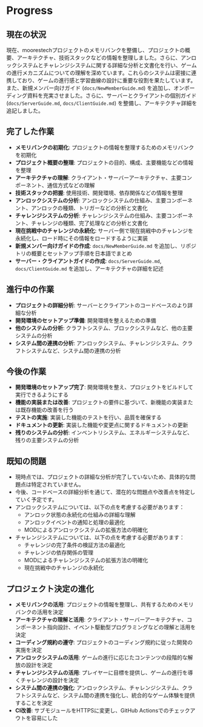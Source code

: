 # Progress

## 現在の状況

現在、moorestechプロジェクトのメモリバンクを整備し、プロジェクトの概要、アーキテクチャ、技術スタックなどの情報を整理しました。さらに、アンロックシステムとチャレンジシステムに関する詳細な分析と文書化を行い、ゲームの進行メカニズムについての理解を深めています。これらのシステムは密接に連携しており、ゲームの進行感と学習曲線の設計に重要な役割を果たしています。また、新規メンバー向けガイド (`docs/NewMemberGuide.md`) を追加し、オンボーディング資料を充実させました。さらに、サーバーとクライアントの個別ガイド (`docs/ServerGuide.md`, `docs/ClientGuide.md`) を整備し、アーキテクチャ詳細を追記しました。

## 完了した作業

- **メモリバンクの初期化**: プロジェクトの情報を整理するためのメモリバンクを初期化
- **プロジェクト概要の整理**: プロジェクトの目的、構成、主要機能などの情報を整理
- **アーキテクチャの理解**: クライアント・サーバーアーキテクチャ、主要コンポーネント、通信方式などの理解
- **技術スタックの把握**: 使用技術、開発環境、依存関係などの情報を整理
- **アンロックシステムの分析**: アンロックシステムの仕組み、主要コンポーネント、アンロックの種類、トリガーなどの分析と文書化
- **チャレンジシステムの分析**: チャレンジシステムの仕組み、主要コンポーネント、チャレンジの種類、完了処理などの分析と文書化
- **現在挑戦中のチャレンジの永続化**: サーバー側で現在挑戦中のチャレンジを永続化し、ロード時にその情報をロードするように実装
- **新規メンバー向けガイドの作成**: `docs/NewMemberGuide.md` を追加し、リポジトリの概要とセットアップ手順を日本語でまとめ
- **サーバー・クライアントガイドの作成**: `docs/ServerGuide.md`, `docs/ClientGuide.md` を追加し、アーキテクチャの詳細を記述

## 進行中の作業

- **プロジェクトの詳細分析**: サーバーとクライアントのコードベースのより詳細な分析
- **開発環境のセットアップ準備**: 開発環境を整えるための準備
- **他のシステムの分析**: クラフトシステム、ブロックシステムなど、他の主要システムの分析
- **システム間の連携の分析**: アンロックシステム、チャレンジシステム、クラフトシステムなど、システム間の連携の分析

## 今後の作業

- **開発環境のセットアップ完了**: 開発環境を整え、プロジェクトをビルドして実行できるようにする
- **機能の実装または改善**: プロジェクトの要件に基づいて、新機能の実装または既存機能の改善を行う
- **テストの実施**: 実装した機能のテストを行い、品質を確保する
- **ドキュメントの更新**: 実装した機能や変更点に関するドキュメントの更新
- **残りのシステムの分析**: インベントリシステム、エネルギーシステムなど、残りの主要システムの分析

## 既知の問題

- 現時点では、プロジェクトの詳細な分析が完了していないため、具体的な問題点は特定されていません。
- 今後、コードベースの詳細分析を通じて、潜在的な問題点や改善点を特定していく予定です。
- アンロックシステムについては、以下の点を考慮する必要があります：
  - アンロック状態の永続化の仕組みの詳細な理解
  - アンロックイベントの通知と処理の最適化
  - MODによるアンロックシステムの拡張方法の明確化
- チャレンジシステムについては、以下の点を考慮する必要があります：
  - チャレンジの完了条件の検証方法の最適化
  - チャレンジの依存関係の管理
  - MODによるチャレンジシステムの拡張方法の明確化
  - 現在挑戦中のチャレンジの永続化

## プロジェクト決定の進化

- **メモリバンクの活用**: プロジェクトの情報を整理し、共有するためのメモリバンクの活用を決定
- **アーキテクチャの理解と活用**: クライアント・サーバーアーキテクチャ、コンポーネント指向設計、イベント駆動型プログラミングなどの理解と活用を決定
- **コーディング規約の遵守**: プロジェクトのコーディング規約に従った開発の実施を決定
- **アンロックシステムの活用**: ゲームの進行に応じたコンテンツの段階的な解放の設計を決定
- **チャレンジシステムの活用**: プレイヤーに目標を提供し、ゲームの進行を導くチャレンジの設計を決定
- **システム間の連携の強化**: アンロックシステム、チャレンジシステム、クラフトシステムなど、システム間の連携を強化し、統合的なゲーム体験を提供することを決定
- **CI改善**: サブモジュールをHTTPSに変更し、GitHub Actionsでのチェックアウトを容易にした
